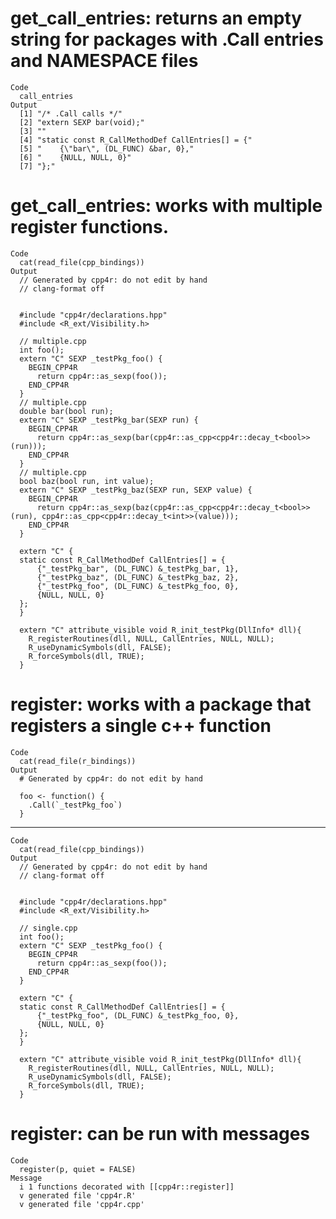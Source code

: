 # get_call_entries: returns an empty string for packages with .Call entries and NAMESPACE files

    Code
      call_entries
    Output
      [1] "/* .Call calls */"                             
      [2] "extern SEXP bar(void);"                        
      [3] ""                                              
      [4] "static const R_CallMethodDef CallEntries[] = {"
      [5] "    {\"bar\", (DL_FUNC) &bar, 0},"             
      [6] "    {NULL, NULL, 0}"                           
      [7] "};"                                            

# get_call_entries: works with multiple register functions.

    Code
      cat(read_file(cpp_bindings))
    Output
      // Generated by cpp4r: do not edit by hand
      // clang-format off
      
      
      #include "cpp4r/declarations.hpp"
      #include <R_ext/Visibility.h>
      
      // multiple.cpp
      int foo();
      extern "C" SEXP _testPkg_foo() {
        BEGIN_CPP4R
          return cpp4r::as_sexp(foo());
        END_CPP4R
      }
      // multiple.cpp
      double bar(bool run);
      extern "C" SEXP _testPkg_bar(SEXP run) {
        BEGIN_CPP4R
          return cpp4r::as_sexp(bar(cpp4r::as_cpp<cpp4r::decay_t<bool>>(run)));
        END_CPP4R
      }
      // multiple.cpp
      bool baz(bool run, int value);
      extern "C" SEXP _testPkg_baz(SEXP run, SEXP value) {
        BEGIN_CPP4R
          return cpp4r::as_sexp(baz(cpp4r::as_cpp<cpp4r::decay_t<bool>>(run), cpp4r::as_cpp<cpp4r::decay_t<int>>(value)));
        END_CPP4R
      }
      
      extern "C" {
      static const R_CallMethodDef CallEntries[] = {
          {"_testPkg_bar", (DL_FUNC) &_testPkg_bar, 1},
          {"_testPkg_baz", (DL_FUNC) &_testPkg_baz, 2},
          {"_testPkg_foo", (DL_FUNC) &_testPkg_foo, 0},
          {NULL, NULL, 0}
      };
      }
      
      extern "C" attribute_visible void R_init_testPkg(DllInfo* dll){
        R_registerRoutines(dll, NULL, CallEntries, NULL, NULL);
        R_useDynamicSymbols(dll, FALSE);
        R_forceSymbols(dll, TRUE);
      }

# register: works with a package that registers a single c++ function

    Code
      cat(read_file(r_bindings))
    Output
      # Generated by cpp4r: do not edit by hand
      
      foo <- function() {
        .Call(`_testPkg_foo`)
      }

---

    Code
      cat(read_file(cpp_bindings))
    Output
      // Generated by cpp4r: do not edit by hand
      // clang-format off
      
      
      #include "cpp4r/declarations.hpp"
      #include <R_ext/Visibility.h>
      
      // single.cpp
      int foo();
      extern "C" SEXP _testPkg_foo() {
        BEGIN_CPP4R
          return cpp4r::as_sexp(foo());
        END_CPP4R
      }
      
      extern "C" {
      static const R_CallMethodDef CallEntries[] = {
          {"_testPkg_foo", (DL_FUNC) &_testPkg_foo, 0},
          {NULL, NULL, 0}
      };
      }
      
      extern "C" attribute_visible void R_init_testPkg(DllInfo* dll){
        R_registerRoutines(dll, NULL, CallEntries, NULL, NULL);
        R_useDynamicSymbols(dll, FALSE);
        R_forceSymbols(dll, TRUE);
      }

# register: can be run with messages

    Code
      register(p, quiet = FALSE)
    Message
      i 1 functions decorated with [[cpp4r::register]]
      v generated file 'cpp4r.R'
      v generated file 'cpp4r.cpp'

